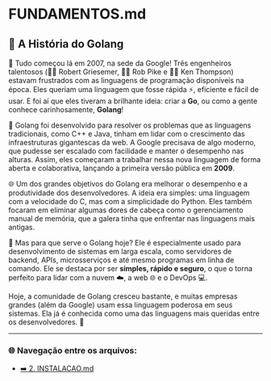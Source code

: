 # FUNDAMENTOS.md

## 📜 A História do Golang

🎉 Tudo começou lá em 2007, na sede da Google! Três engenheiros talentosos (👨‍💻 Robert Griesemer, 👨‍💻 Rob Pike e 👨‍💻 Ken Thompson) estavam frustrados com as linguagens de programação disponíveis na época. Eles queriam uma linguagem que fosse rápida ⚡, eficiente e fácil de usar. E foi aí que eles tiveram a brilhante ideia: criar a **Go**, ou como a gente conhece carinhosamente, **Golang**!

🚀 Golang foi desenvolvido para resolver os problemas que as linguagens tradicionais, como C++ e Java, tinham em lidar com o crescimento das infraestruturas gigantescas da web. A Google precisava de algo moderno, que pudesse ser escalado com facilidade e manter o desempenho nas alturas. Assim, eles começaram a trabalhar nessa nova linguagem de forma aberta e colaborativa, lançando a primeira versão pública em **2009**. 

🌐 Um dos grandes objetivos do Golang era melhorar o desempenho e a produtividade dos desenvolvedores. A ideia era simples: uma linguagem com a velocidade do C, mas com a simplicidade do Python. Eles também focaram em eliminar algumas dores de cabeça como o gerenciamento manual de memória, que a galera tinha que enfrentar nas linguagens mais antigas.

🎯 Mas para que serve o Golang hoje? Ele é especialmente usado para desenvolvimento de sistemas em larga escala, como servidores de backend, APIs, microsserviços e até mesmo programas em linha de comando. Ele se destaca por ser **simples, rápido e seguro**, o que o torna perfeito para lidar com a nuvem ☁️, a web 🌐 e o DevOps 💻.

Hoje, a comunidade de Golang cresceu bastante, e muitas empresas grandes (além da Google) usam essa linguagem poderosa em seus sistemas. Ela já é conhecida como uma das linguagens mais queridas entre os desenvolvedores. 🧡

---

### 🌐 Navegação entre os arquivos:

- [➡️ 2. INSTALACAO.md](https://github.com/atenatt/guia-devops/blob/main/programacao/golang/2.%20INSTALACAO.md)